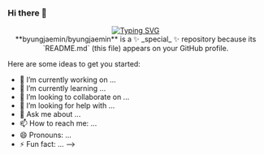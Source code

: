 ### Hi there 👋
<p align="center">
<a href="https://github.com/byungjaemin">
    <img src="https://readme-typing-svg.demolab.com?font=Georgia&size=18&duration=2000&pause=100&multiline=true&width=500&height=80&lines=Byungjae+Min;+undergraduate+freshman;AI+%7C+Computer+Vision+%7C+Bots" alt="Typing SVG" />
</a>
<br/>
**byungjaemin/byungjaemin** is a ✨ _special_ ✨ repository because its `README.md` (this file) appears on your GitHub profile.

Here are some ideas to get you started:

- 🔭 I’m currently working on ...
- 🌱 I’m currently learning ...
- 👯 I’m looking to collaborate on ...
- 🤔 I’m looking for help with ...
- 💬 Ask me about ...
- 📫 How to reach me: ...
- 😄 Pronouns: ...
- ⚡ Fun fact: ...
-->
